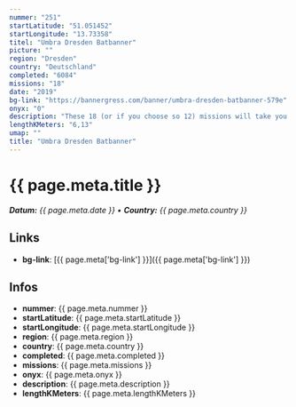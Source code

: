 ```yaml
---
nummer: "251"
startLatitude: "51.051452"
startLongitude: "13.73358"
titel: "Umbra Dresden Batbanner"
picture: ""
region: "Dresden"
country: "Deutschland"
completed: "6084"
missions: "18"
date: "2019"
bg-link: "https://bannergress.com/banner/umbra-dresden-batbanner-579e"
onyx: "0"
description: "These 18 (or if you choose so 12) missions will take you straight to the place of the afterparty. Many thanks to all the agents who traveled to Dresden for Umbra Anomaly. Have a lot of fun!"
lengthKMeters: "6,13"
umap: ""
title: "Umbra Dresden Batbanner"
---
```


# {{ page.meta.title }}
_**Datum:** {{ page.meta.date }} • **Country:** {{ page.meta.country }}_

## Links
- **bg-link**: [{{ page.meta['bg-link'] }}]({{ page.meta['bg-link'] }})

## Infos
- **nummer**: {{ page.meta.nummer }}
- **startLatitude**: {{ page.meta.startLatitude }}
- **startLongitude**: {{ page.meta.startLongitude }}
- **region**: {{ page.meta.region }}
- **country**: {{ page.meta.country }}
- **completed**: {{ page.meta.completed }}
- **missions**: {{ page.meta.missions }}
- **onyx**: {{ page.meta.onyx }}
- **description**: {{ page.meta.description }}
- **lengthKMeters**: {{ page.meta.lengthKMeters }}

